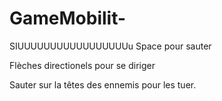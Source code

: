 # GameMobilit-
SIUUUUUUUUUUUUUUUUUu
Space pour sauter

Flèches directionels pour se diriger

Sauter sur la têtes des ennemis pour les tuer.
